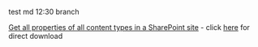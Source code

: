 
test md 12:30 branch

[Get all properties of all content types in a SharePoint site](https://gallery.technet.microsoft.com/Get-all-properties-of-all-3a9c5c4b) - click [here](https://gallery.technet.microsoft.com/Get-all-properties-of-all-3a9c5c4b/file/137804/1/ContentTypesWithoutPSObjectWithoutEXtraProperties.ps1) for direct download

